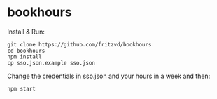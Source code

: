 # bookhours

Install & Run:

    git clone https://github.com/fritzvd/bookhours
    cd bookhours
    npm install
    cp sso.json.example sso.json

Change the credentials in sso.json and your hours in a week and then:
    
    npm start
